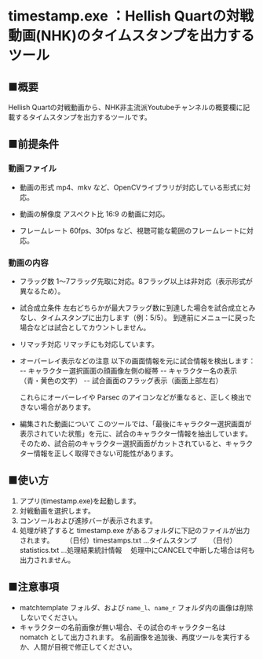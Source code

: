 # timestamp.exe ：Hellish Quartの対戦動画(NHK)のタイムスタンプを出力するツール
## ■概要
Hellish Quartの対戦動画から、NHK非主流派Youtubeチャンネルの概要欄に記載するタイムスタンプを出力するツールです。

## ■前提条件
### 動画ファイル
- 動画の形式
  mp4、mkv など、OpenCVライブラリが対応している形式に対応。

- 動画の解像度
  アスペクト比 16:9 の動画に対応。

- フレームレート
  60fps、30fps など、視聴可能な範囲のフレームレートに対応。

### 動画の内容
- フラッグ数
  1〜7フラッグ先取に対応。8フラッグ以上は非対応（表示形式が異なるため）。

- 試合成立条件
  左右どちらかが最大フラッグ数に到達した場合を試合成立とみなし、タイムスタンプに出力します（例：5/5）。
  到達前にメニューに戻った場合などは試合としてカウントしません。

- リマッチ対応
  リマッチにも対応しています。

- オーバーレイ表示などの注意
  以下の画面情報を元に試合情報を検出します：
  -- キャラクター選択画面の顔画像左側の縦帯
  -- キャラクター名の表示（青・黄色の文字）
  -- 試合画面のフラッグ表示（画面上部左右）

  これらにオーバーレイや Parsec のアイコンなどが重なると、正しく検出できない場合があります。


- 編集された動画について
  このツールでは、「最後にキャラクター選択画面が表示されていた状態」を元に、試合のキャラクター情報を抽出しています。
  そのため、試合前のキャラクター選択画面がカットされていると、キャラクター情報を正しく取得できない可能性があります。

## ■使い方
 1. アプリ(timestamp.exe)を起動します。
 2. 対戦動画を選択します。
 3. コンソールおよび進捗バーが表示されます。
 4. 処理が終了すると timestamp.exe があるフォルダに下記のファイルが出力されます。
　　（日付）timestamps.txt  …タイムスタンプ
　　（日付）statistics.txt  …処理結果統計情報
　処理中にCANCELで中断した場合は何も出力されません。

## ■注意事項
- matchtemplate フォルダ、および `name_l`、`name_r` フォルダ内の画像は削除しないでください。
- キャラクターの名前画像が無い場合、その試合のキャラクター名は nomatch として出力されます。
  名前画像を追加後、再度ツールを実行するか、人間が目視で修正してください。

